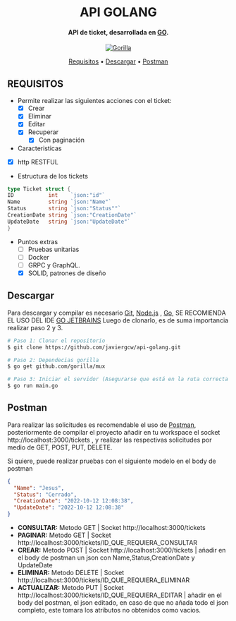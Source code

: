 <!-- # GOLANG REST API SIMPLE

# Package
* gorilla/mux: `go get github.com/gorilla/mux` -->

<h1 align="center"><!--  -->
  <b> API GOLANG </b>
  <br>
</h1>

<h4 align="center">API de ticket, desarrollada en <a href="https://go.dev" target="_blank">GO</a>.</h4>

<p align="center">
  <a href="https://github.com/gorilla/mux">
    <img src="https://camo.githubusercontent.com/a62a5e2040257dd8787001ffa5d95964d7bc77024aa2ba3d94e64ec1e151228e/68747470733a2f2f636c6f75642d63646e2e7175657374696f6e61626c652e73657276696365732f676f72696c6c612d69636f6e2d36342e706e67"
         alt="Gorilla">

</a>

</p>
<p align="center">
  <a href="#requisitos">Requisitos</a> •
  <a href="#descargar">Descargar</a> •
  <a href="#postman">Postman</a> 

</p>

## REQUISITOS

* Permite realizar las siguientes acciones con el ticket:
    - [x] Crear
    - [x] Eliminar
    - [x] Editar
    - [x] Recuperar
        - [x] Con paginación

* Caracteristicas

- [x] http RESTFUL

* Estructura de los tickets

```go
type Ticket struct {
ID           int    `json:"id"`
Name         string `json:"Name"`
Status       string `json:"Status""`
CreationDate string `json:"CreationDate"`
UpdateDate   string `json:"UpdateDate"`
}
```

* Puntos extras
    - [ ] Pruebas unitarias
    - [ ] Docker
    - [ ] GRPC y GraphQL.
    - [X] SOLID, patrones de diseño

## Descargar

Para descargar y compilar es necesario [Git](https://git-scm.com), [Node.js](https://nodejs.org/en/download/)
, [Go](https://go.dev), SE RECOMIENDA EL USO DEL IDE [GO JETBRAINS](https://www.jetbrains.com/es-es/go/)
Luego de clonarlo, es de suma importancia realizar paso 2 y 3.

```bash
# Paso 1: Clonar el repositorio
$ git clone https://github.com/javiergcw/api-golang.git

# Paso 2: Dependecias gorilla 
$ go get github.com/gorilla/mux

# Paso 3: Iniciar el servidor (Asegurarse que está en la ruta correcta del proyecto)
$ go run main.go
```

## Postman

Para realizar las solicitudes es recomendable el uso de [Postman](https://www.postman.com), posteriormente de compilar
el proyecto añadir en tu workspace el socket http://localhost:3000/tickets , y realizar las respectivas solicitudes por
medio de
GET, POST, PUT, DELETE.

Si quiere, puede realizar pruebas con el siguiente modelo en el body de postman

```json lines
{
  "Name": "Jesus",
  "Status": "Cerrado",
  "CreationDate": "2022-10-12 12:08:38",
  "UpdateDate": "2022-10-12 12:08:38"
}
```

- **CONSULTAR:** Metodo GET | Socket http://localhost:3000/tickets
- **PAGINAR:** Metodo GET | Socket http://localhost:3000/tickets/ID_QUE_REQUIERA_CONSULTAR
- **CREAR:** Metodo POST | Socket http://localhost:3000/tickets | añadir en el body de postman un json con
  Name,Status,CreationDate y UpdateDate
- **ELIMINAR:** Metodo DELETE | Socket http://localhost:3000/tickets/ID_QUE_REQUIERA_ELIMINAR
- **ACTUALIZAR:** Metodo PUT | Socket http://localhost:3000/tickets/ID_QUE_REQUIERA_EDITAR | añadir en el body del
  postman, el json editado, en caso de que no añada todo el json completo, este tomara los atributos no obtenidos como vacios.
